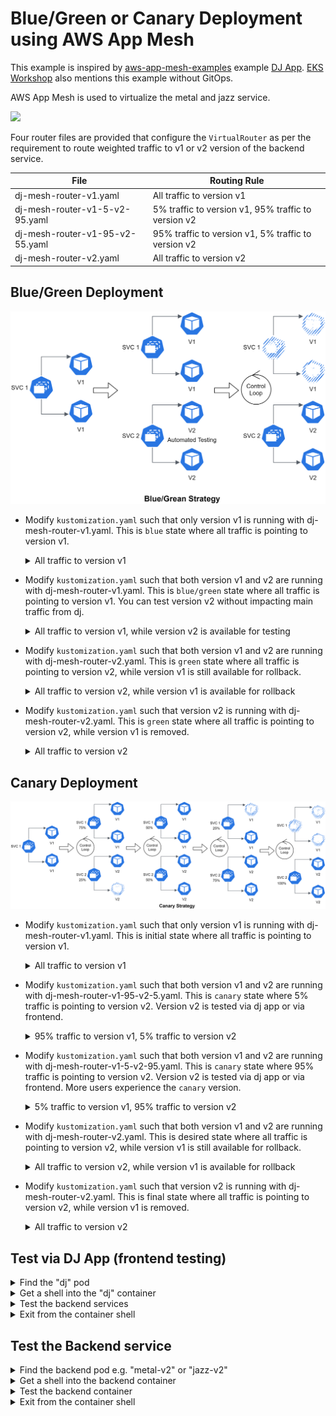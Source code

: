 # Blue/Green or Canary Deployment using AWS App Mesh
This example is inspired by [aws-app-mesh-examples](https://github.com/aws/aws-app-mesh-examples) example [DJ App](https://github.com/aws/aws-app-mesh-examples/tree/main/examples/apps/djapp). [EKS Workshop](https://www.eksworkshop.com/intermediate/330_app_mesh/) also mentions this example without GitOps.

AWS App Mesh is used to virtualize the metal and jazz service. 

![](https://raw.githubusercontent.com/aws/aws-app-mesh-examples/main/examples/apps/djapp/img/155-v2-with-mesh-and-cp.png)

Four router files are provided that configure the `VirtualRouter` as per the requirement to route weighted traffic to v1 or v2 version of the backend service.

File | Routing Rule
---|---
dj-mesh-router-v1.yaml | All traffic to version v1
dj-mesh-router-v1-5-v2-95.yaml | 5% traffic to version v1, 95% traffic to version v2
dj-mesh-router-v1-95-v2-55.yaml | 95% traffic to version v1, 5% traffic to version v2
dj-mesh-router-v2.yaml | All traffic to version v2

## Blue/Green Deployment

<img src="./image/DeploymentStrategies-Blue-Green.png" width="600px"/>

* Modify `kustomization.yaml` such that only version v1 is running with dj-mesh-router-v1.yaml. This is `blue` state where all traffic is pointing to version v1.
    <details>
    <summary>All traffic to version v1</summary>
    
    ```
    apiVersion: kustomize.config.k8s.io/v1beta1
    kind: Kustomization
    namespace: ${example_namespace}
    resources:
    - dj-app-mesh-frontend.yaml
    - dj-app-mesh-metal-v1.yaml
    - dj-app-mesh-jazz-v1.yaml
    #- dj-app-mesh-metal-v2.yaml
    #- dj-app-mesh-jazz-v2.yaml
    - dj-mesh-router-v1.yaml
    #- dj-mesh-router-v1-95-v2-5.yaml
    #- dj-mesh-router-v1-5-v2-95.yaml
    #- dj-mesh-router-v2.yaml
    ```
    </details>

* Modify `kustomization.yaml` such that both version v1 and v2 are running with dj-mesh-router-v1.yaml. This is `blue/green` state where all traffic is pointing to version v1. You can test version v2 without impacting main traffic from dj.
    <details>
    <summary>All traffic to version v1, while version v2 is available for testing</summary>
    
    ```
    apiVersion: kustomize.config.k8s.io/v1beta1
    kind: Kustomization
    namespace: ${example_namespace}
    resources:
    - dj-app-mesh-frontend.yaml
    - dj-app-mesh-metal-v1.yaml
    - dj-app-mesh-jazz-v1.yaml
    - dj-app-mesh-metal-v2.yaml
    - dj-app-mesh-jazz-v2.yaml
    - dj-mesh-router-v1.yaml
    #- dj-mesh-router-v1-95-v2-5.yaml
    #- dj-mesh-router-v1-5-v2-95.yaml
    #- dj-mesh-router-v2.yaml
    ```
    </details>

* Modify `kustomization.yaml` such that both version v1 and v2 are running with dj-mesh-router-v2.yaml. This is `green` state where all traffic is pointing to version v2, while version v1 is still available for rollback.
    <details>
    <summary>All traffic to version v2, while version v1 is available for rollback</summary>
    
    ```
    apiVersion: kustomize.config.k8s.io/v1beta1
    kind: Kustomization
    namespace: ${example_namespace}
    resources:
    - dj-app-mesh-frontend.yaml
    - dj-app-mesh-metal-v1.yaml
    - dj-app-mesh-jazz-v1.yaml
    - dj-app-mesh-metal-v2.yaml
    - dj-app-mesh-jazz-v2.yaml
    #- dj-mesh-router-v1.yaml
    #- dj-mesh-router-v1-95-v2-5.yaml
    #- dj-mesh-router-v1-5-v2-95.yaml
    - dj-mesh-router-v2.yaml
    ```
    </details>

* Modify `kustomization.yaml` such that version v2 is running with dj-mesh-router-v2.yaml. This is `green` state where all traffic is pointing to version v2, while version v1 is removed.
    <details>
    <summary>All traffic to version v2</summary>
    
    ```
    apiVersion: kustomize.config.k8s.io/v1beta1
    kind: Kustomization
    namespace: ${example_namespace}
    resources:
    - dj-app-mesh-frontend.yaml
    #- dj-app-mesh-metal-v1.yaml
    #- dj-app-mesh-jazz-v1.yaml
    - dj-app-mesh-metal-v2.yaml
    - dj-app-mesh-jazz-v2.yaml
    #- dj-mesh-router-v1.yaml
    #- dj-mesh-router-v1-95-v2-5.yaml
    #- dj-mesh-router-v1-5-v2-95.yaml
    - dj-mesh-router-v2.yaml
    ```
    </details>

## Canary Deployment

<img src="./image/DeploymentStrategies-Canary.png" width="1024px"/>

* Modify `kustomization.yaml` such that only version v1 is running with dj-mesh-router-v1.yaml. This is initial state where all traffic is pointing to version v1.
    <details>
    <summary>All traffic to version v1</summary>
    
    ```
    apiVersion: kustomize.config.k8s.io/v1beta1
    kind: Kustomization
    namespace: ${example_namespace}
    resources:
    - dj-app-mesh-frontend.yaml
    - dj-app-mesh-metal-v1.yaml
    - dj-app-mesh-jazz-v1.yaml
    #- dj-app-mesh-metal-v2.yaml
    #- dj-app-mesh-jazz-v2.yaml
    - dj-mesh-router-v1.yaml
    #- dj-mesh-router-v1-95-v2-5.yaml
    #- dj-mesh-router-v1-5-v2-95.yaml
    #- dj-mesh-router-v2.yaml
    ```
    </details>

* Modify `kustomization.yaml` such that both version v1 and v2 are running with dj-mesh-router-v1-95-v2-5.yaml. This is `canary` state where 5% traffic is pointing to version v2. Version v2 is tested via dj app or via frontend.
    <details>
    <summary>95% traffic to version v1, 5% traffic to version v2</summary>
    
    ```
    apiVersion: kustomize.config.k8s.io/v1beta1
    kind: Kustomization
    namespace: ${example_namespace}
    resources:
    - dj-app-mesh-frontend.yaml
    - dj-app-mesh-metal-v1.yaml
    - dj-app-mesh-jazz-v1.yaml
    - dj-app-mesh-metal-v2.yaml
    - dj-app-mesh-jazz-v2.yaml
    #- dj-mesh-router-v1.yaml
    - dj-mesh-router-v1-95-v2-5.yaml
    #- dj-mesh-router-v1-5-v2-95.yaml
    #- dj-mesh-router-v2.yaml
    ```
    </details>

* Modify `kustomization.yaml` such that both version v1 and v2 are running with dj-mesh-router-v1-5-v2-95.yaml. This is `canary` state where 95% traffic is pointing to version v2. Version v2 is tested via dj app or via frontend. More users experience the `canary` version.
    <details>
    <summary>5% traffic to version v1, 95% traffic to version v2</summary>
    
    ```
    apiVersion: kustomize.config.k8s.io/v1beta1
    kind: Kustomization
    namespace: ${example_namespace}
    resources:
    - dj-app-mesh-frontend.yaml
    - dj-app-mesh-metal-v1.yaml
    - dj-app-mesh-jazz-v1.yaml
    - dj-app-mesh-metal-v2.yaml
    - dj-app-mesh-jazz-v2.yaml
    #- dj-mesh-router-v1.yaml
    # dj-mesh-router-v1-95-v2-5.yaml
    - dj-mesh-router-v1-5-v2-95.yaml
    #- dj-mesh-router-v2.yaml
    ```
    </details>

* Modify `kustomization.yaml` such that both version v1 and v2 are running with dj-mesh-router-v2.yaml. This is desired state where all traffic is pointing to version v2, while version v1 is still available for rollback.
    <details>
    <summary>All traffic to version v2, while version v1 is available for rollback</summary>
    
    ```
    apiVersion: kustomize.config.k8s.io/v1beta1
    kind: Kustomization
    namespace: ${example_namespace}
    resources:
    - dj-app-mesh-frontend.yaml
    - dj-app-mesh-metal-v1.yaml
    - dj-app-mesh-jazz-v1.yaml
    - dj-app-mesh-metal-v2.yaml
    - dj-app-mesh-jazz-v2.yaml
    #- dj-mesh-router-v1.yaml
    #- dj-mesh-router-v1-95-v2-5.yaml
    #- dj-mesh-router-v1-5-v2-95.yaml
    - dj-mesh-router-v2.yaml
    ```
    </details>

* Modify `kustomization.yaml` such that version v2 is running with dj-mesh-router-v2.yaml. This is final state where all traffic is pointing to version v2, while version v1 is removed.
    <details>
    <summary>All traffic to version v2</summary>
    
    ```
    apiVersion: kustomize.config.k8s.io/v1beta1
    kind: Kustomization
    namespace: ${example_namespace}
    resources:
    - dj-app-mesh-frontend.yaml
    #- dj-app-mesh-metal-v1.yaml
    #- dj-app-mesh-jazz-v1.yaml
    - dj-app-mesh-metal-v2.yaml
    - dj-app-mesh-jazz-v2.yaml
    #- dj-mesh-router-v1.yaml
    #- dj-mesh-router-v1-95-v2-5.yaml
    #- dj-mesh-router-v1-5-v2-95.yaml
    - dj-mesh-router-v2.yaml
    ```
    </details>

## Test via DJ App (frontend testing)
<details>
<summary>Find the "dj" pod</summary>

```
#kubectl get pods -l app=dj -n ${example_namespace}
#e.g.
kubectl get pods -l app=dj -n example
  
NAME                 READY   STATUS    RESTARTS   AGE
dj-76cfdcd9d-cgs9j   3/3     Running   0          157m
```
</details>

<details>
<summary>Get a shell into the "dj" container</summary>

```
#kubectl exec -it <dj-pod-name> -n ${example_namespace} -c dj -- bash
#e.g.
kubectl exec -it dj-76cfdcd9d-cgs9j -n example -c dj -- bash

root@dj-76cfdcd9d-cgs9j:/usr/src/app#
```
</details>

<details>
<summary>Test the backend services</summary>

```
#curl -s metal.${example_namespace}.svc.cluster.local:9080 ; echo ;
#curl -s jazz.${example_namespace}.svc.cluster.local:9080 ; echo ;
#e.g.
curl -s metal.example.svc.cluster.local:9080 ; echo ;

["metal-v1", "Megadeth","Judas Priest"]

curl -s jazz.example.svc.cluster.local:9080 ; echo ;

["jazz-v1", "Astrud Gilberto","Miles Davis"]

while true ; do curl -s metal.example.svc.cluster.local:9080 ; echo ; curl -s jazz.example.svc.cluster.local:9080 ; echo ; sleep 1 ; done 

["metal-v1", "Megadeth","Judas Priest"]
["jazz-v1", "Astrud Gilberto","Miles Davis"]
["metal-v1", "Megadeth","Judas Priest"]
["jazz-v1", "Astrud Gilberto","Miles Davis"]
...
```
</details>

<details>
<summary>Exit from the container shell</summary>

```
exit

command terminated with exit code 130
```
</details>

## Test the Backend service
<details>
<summary>Find the backend pod e.g. "metal-v2" or "jazz-v2"</summary>

```
#kubectl get pods -l app=metal,version=v2 -n ${example_namespace}
#kubectl get pods -l app=jazz,version=v2 -n ${example_namespace}
#kubectl get pods -l version=v2 -n ${example_namespace}
#e.g.
kubectl get pods -l app=metal,version=v2 -n example
  
NAME                 READY   STATUS    RESTARTS   AGE
metal-v2-559ccf895b-qcrc5   3/3     Running   0          157m

kubectl get pods -l app=jazz,version=v2 -n example
  
NAME                 READY   STATUS    RESTARTS   AGE
jazz-v2-5778768565-blqrx   3/3     Running   0          162m

#or
kubectl get pods -l version=v2 -n example
  
NAME                 READY   STATUS    RESTARTS   AGE
metal-v2-559ccf895b-qcrc5   3/3     Running   0          157m
jazz-v2-5778768565-blqrx   3/3     Running   0          162m
```
</details>

<details>
<summary>Get a shell into the backend container</summary>

```
#kubectl exec -it <metal-pod-name> -n ${example_namespace} -c metal -- bash
#kubectl exec -it <jazz-pod-name> -n ${example_namespace} -c jazz -- bash
#e.g.
kubectl exec -it metal-v2-559ccf895b-qcrc5 -n example -c metal -- bash

root@metal-v2-559ccf895b-qcrc5:/usr/src/app#

#or
kubectl exec -it jazz-v2-5778768565-blqrx -n example -c jazz -- bash

root@jazz-v2-5778768565-blqrx:/usr/src/app# 
```
</details>

<details>
<summary>Test the backend container</summary>

```
#metal
curl -s localhost:9080 ; echo ;

["metal-v2", "Megadeth (Los Angeles, California)","Judas Priest (West Bromwich, England)"]

#jazz
curl -s localhost:9080 ; echo ;

["jazz-v2", "Astrud Gilberto (Bahia, Brazil)","Miles Davis (Alton, Illinois)"]
```
</details>

<details>
<summary>Exit from the container shell</summary>

```
exit

command terminated with exit code 130
```
</details>